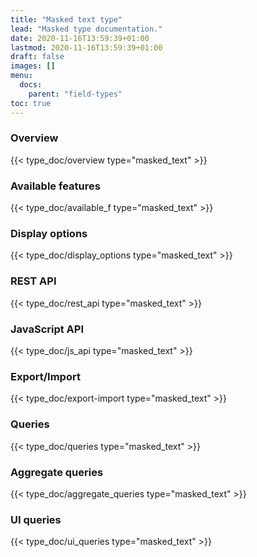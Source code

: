 ```yaml
---
title: "Masked text type"
lead: "Masked type documentation."
date: 2020-11-16T13:59:39+01:00
lastmod: 2020-11-16T13:59:39+01:00
draft: false
images: []
menu:
  docs:
    parent: "field-types"
toc: true
---
```


### Overview
{{< type_doc/overview type="masked_text" >}}

### Available features
{{< type_doc/available_f type="masked_text" >}}

### Display options 
{{< type_doc/display_options type="masked_text" >}}

### REST API 
{{< type_doc/rest_api type="masked_text" >}}

### JavaScript API
{{< type_doc/js_api type="masked_text" >}}

### Export/Import
{{< type_doc/export-import type="masked_text" >}}

### Queries 
{{< type_doc/queries type="masked_text" >}}

### Aggregate queries
{{< type_doc/aggregate_queries type="masked_text" >}}

### UI queries
{{< type_doc/ui_queries type="masked_text" >}}